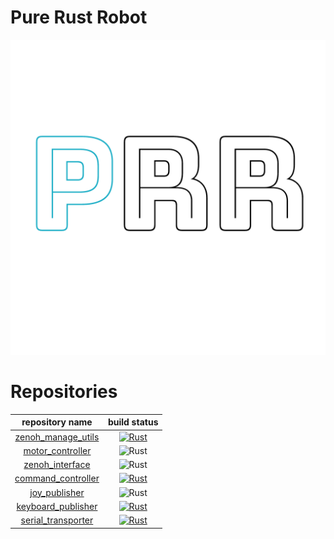 # Pure Rust Robot
![picture](https://github.com/PureRustRobot/.github/blob/main/prr.png)

# Repositories
|repository name|build status|
|:--:|:--:|
|[zenoh_manage_utils](https://github.com/PureRustRobot/zenoh_manage_utils)|[![Rust](https://github.com/PureRustRobot/zenoh_manage_utils/actions/workflows/rust.yml/badge.svg)](https://github.com/PureRustRobot/zenoh_manage_utils/actions/workflows/rust.yml)|
|[motor_controller](https://github.com/PureRustRobot/motor_controller)|![Rust](https://github.com/PureRustRobot/motor_controller/actions/workflows/rust.yml/badge.svg)|
|[zenoh_interface](https://github.com/PureRustRobot/zenoh_interface)|![Rust](https://github.com/PureRustRobot/z_interface/actions/workflows/rust.yml/badge.svg)|
|[command_controller](https://github.com/PureRustRobot/command_controller)|[![Rust](https://github.com/PureRustRobot/command_controller/actions/workflows/rust.yml/badge.svg)](https://github.com/PureRustRobot/command_controller/actions/workflows/rust.yml)|
|[joy_publisher](https://github.com/PureRustRobot/joy_publisher)|![Rust](https://github.com/PureRustRobot/joy_publisher/actions/workflows/rust.yml/badge.svg)|
|[keyboard_publisher](https://github.com/PureRustRobot/keyboard_publisher)|[![Rust](https://github.com/PureRustRobot/keyboard_publisher/actions/workflows/rust.yml/badge.svg)](https://github.com/PureRustRobot/keyboard_publisher/actions/workflows/rust.yml)|
|[serial_transporter](https://github.com/PureRustRobot/serial_transporter)|[![Rust](https://github.com/PureRustRobot/serial_transporter/actions/workflows/rust.yml/badge.svg)](https://github.com/PureRustRobot/serial_transporter/actions/workflows/rust.yml)|
